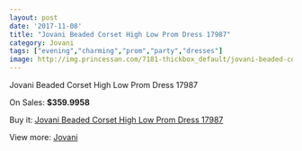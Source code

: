 ```yaml
---
layout: post
date: '2017-11-08'
title: "Jovani Beaded Corset High Low Prom Dress 17987"
category: Jovani
tags: ["evening","charming","prom","party","dresses"]
image: http://img.princessan.com/7181-thickbox_default/jovani-beaded-corset-high-low-prom-dress-17987.jpg
---
```

Jovani Beaded Corset High Low Prom Dress 17987

On Sales: **$359.9958**
<a href="https://www.princessan.com/en/jovani/3196-jovani-beaded-corset-high-low-prom-dress-17987.html"><amp-img layout="responsive" width="600" height="600" src="//img.princessan.com/7181-thickbox_default/jovani-beaded-corset-high-low-prom-dress-17987.jpg" alt="Jovani Beaded Corset High Low Prom Dress 17987 0" /></a>
<a href="https://www.princessan.com/en/jovani/3196-jovani-beaded-corset-high-low-prom-dress-17987.html"><amp-img layout="responsive" width="600" height="600" src="//img.princessan.com/7184-thickbox_default/jovani-beaded-corset-high-low-prom-dress-17987.jpg" alt="Jovani Beaded Corset High Low Prom Dress 17987 1" /></a>
<a href="https://www.princessan.com/en/jovani/3196-jovani-beaded-corset-high-low-prom-dress-17987.html"><amp-img layout="responsive" width="600" height="600" src="//img.princessan.com/7183-thickbox_default/jovani-beaded-corset-high-low-prom-dress-17987.jpg" alt="Jovani Beaded Corset High Low Prom Dress 17987 2" /></a>
<a href="https://www.princessan.com/en/jovani/3196-jovani-beaded-corset-high-low-prom-dress-17987.html"><amp-img layout="responsive" width="600" height="600" src="//img.princessan.com/7182-thickbox_default/jovani-beaded-corset-high-low-prom-dress-17987.jpg" alt="Jovani Beaded Corset High Low Prom Dress 17987 3" /></a>

Buy it: [Jovani Beaded Corset High Low Prom Dress 17987](https://www.princessan.com/en/jovani/3196-jovani-beaded-corset-high-low-prom-dress-17987.html "Jovani Beaded Corset High Low Prom Dress 17987")

View more: [Jovani](https://www.princessan.com/en/26-jovani "Jovani")